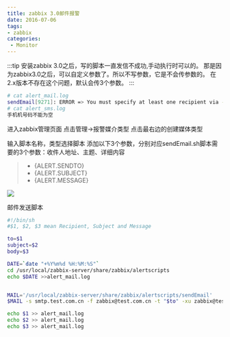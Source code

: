 ```yaml
---
title: zabbix 3.0邮件报警
date: 2016-07-06
tags:
- zabbix
categories:
 - Monitor
---
```


:::tip 
安装zabbix 3.0之后，写的脚本一直发信不成功,手动执行时可以的。
那是因为zabbix3.0之后，可以自定义参数了。所以不写参数，它是不会传参数的。
在2.x版本不存在这个问题，默认会传3个参数。
:::

<!-- more -->




```bash
# cat alert_mail.log
sendEmail[9271]: ERROR => You must specify at least one recipient via -t, -cc, or -bcc
# cat alert_sms.log
手机机号码不能为空
```

<!-- more -->
 

进入zabbix管理页面
点击管理->报警媒介类型 点击最右边的创建媒体类型

输入脚本名称，类型选择脚本
添加以下3个参数，分别对应sendEmail.sh脚本需要的3个参数：收件人地址、主题、详细内容


>* {ALERT.SENDTO}
>* {ALERT.SUBJECT}
>* {ALERT.MESSAGE}


![][1]

邮件发送脚本


```bash
#!/bin/sh
#$1, $2, $3 mean Recipient, Subject and Message

to=$1
subject=$2
body=$3

DATE=`date "+%Y%m%d %H:%M:%S"`
cd /usr/local/zabbix-server/share/zabbix/alertscripts
echo $DATE >>alert_mail.log


MAIL='/usr/local/zabbix-server/share/zabbix/alertscripts/sendEmail'
$MAIL -s smtp.test.com.cn -f zabbix@test.com.cn -t "$to" -xu zabbix@test.com.cn -xp 'test2015test2015' -u "$subject" -m "$body" -o >> alert_mail.log

echo $1 >> alert_mail.log
echo $2 >> alert_mail.log
echo $3 >> alert_mail.log
```

  [1]: http://r5.loli.io/ruEVne.png
